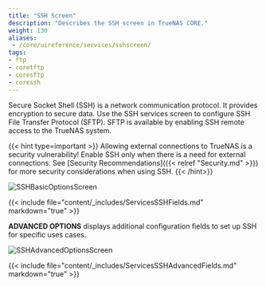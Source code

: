 ```yaml
---
title: "SSH Screen"
description: "Describes the SSH screen in TrueNAS CORE."
weight: 130
aliases:
 - /core/uireference/services/sshscreen/
tags:
- ftp
- coretftp
- coresftp
- coressh
---
```


Secure Socket Shell (SSH) is a network communication protocol. It provides encryption to secure data. Use the SSH services screen to configure SSH File Transfer Protocol (SFTP). SFTP is available by enabling SSH remote access to the TrueNAS system. 

{{< hint type=important >}}
Allowing external connections to TrueNAS is a security vulnerability!
Enable SSH only when there is a need for external connections.
See [Security Recommendations]({{< relref "Security.md" >}}) for more security considerations when using SSH.
{{< /hint>}}

![SSHBasicOptionsScreen](/images/CORE/Services/SSHBasicOptionsScreen.png "SSH Basic Options")

{{< include file="content/_includes/ServicesSSHFields.md" markdown="true" >}}

**ADVANCED OPTIONS** displays additional configuration fields to set up SSH for specific uses cases. 

![SSHAdvancedOptionsScreen](/images/CORE/Services/SSHAdvancedOptionsScreen.png "SSH Advanced Options")

{{< include file="content/_includes/ServicesSSHAdvancedFields.md" markdown="true" >}}
